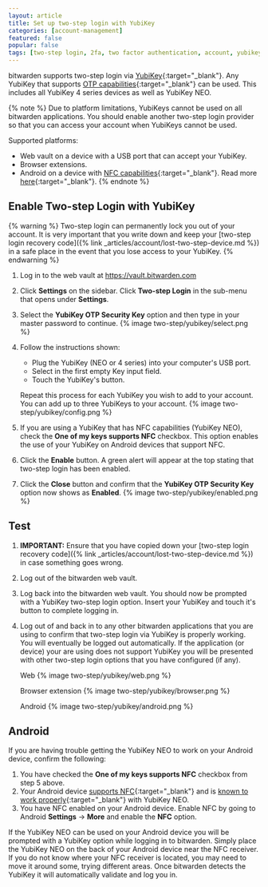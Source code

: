 ```yaml
---
layout: article
title: Set up two-step login with YubiKey
categories: [account-management]
featured: false
popular: false
tags: [two-step login, 2fa, two factor authentication, account, yubikey, yubi, yubico]
---
```


bitwarden supports two-step login via [YubiKey](https://www.yubico.com){:target="_blank"}. Any YubiKey that supports [OTP capabilities](https://www.yubico.com/products/yubikey-hardware/compare-yubikeys/){:target="_blank"} can be used. This includes all YubiKey 4 series devices as well as YubiKey NEO.

{% note %}
Due to platform limitations, YubiKeys cannot be used on all bitwarden applications. You should enable another two-step login provider so that you can access your account when YubiKeys cannot be used.

Supported platforms:

- Web vault on a device with a USB port that can accept your YubiKey.
- Browser extensions.
- Android on a device with [NFC capabilities](https://en.wikipedia.org/wiki/List_of_NFC-enabled_mobile_devices){:target="_blank"}. Read more [here](https://forum.yubico.com/viewtopic.php?f=26&t=1302){:target="_blank"}.
{% endnote %}

## Enable Two-step Login with YubiKey

{% warning %}
Two-step login can permanently lock you out of your account. It is very important that you write down and keep your [two-step login recovery code]({% link _articles/account/lost-two-step-device.md %}) in a safe place in the event that you lose access to your YubiKey.
{% endwarning %}

1. Log in to the web vault at <https://vault.bitwarden.com>
2. Click **Settings** on the sidebar. Click **Two-step Login** in the sub-menu that opens under **Settings**.  
3. Select the **YubiKey OTP Security Key** option and then type in your master password to continue.
   {% image two-step/yubikey/select.png %}
4. Follow the instructions shown:
   - Plug the YubiKey (NEO or 4 series) into your computer's USB port.
   - Select in the first empty Key input field.
   - Touch the YubiKey's button.
   
   Repeat this process for each YubiKey you wish to add to your account. You can add up to three YubiKeys to your account.
   {% image two-step/yubikey/config.png %}
5. If you are using a YubiKey that has NFC capabilities (YubiKey NEO), check the **One of my keys supports NFC** checkbox. This option enables the use of your YubiKey on Android devices that support NFC.
6. Click the **Enable** button. A green alert will appear at the top stating that two-step login has been enabled.
7. Click the **Close** button and confirm that the **YubiKey OTP Security Key** option now shows as **Enabled**.
   {% image two-step/yubikey/enabled.png %}

## Test

1. **IMPORTANT:** Ensure that you have copied down your [two-step login recovery code]({% link _articles/account/lost-two-step-device.md %}) in case something goes wrong.
2. Log out of the bitwarden web vault.
3. Log back into the bitwarden web vault. You should now be prompted with a YubiKey two-step login option. Insert your YubiKey and touch it's button to complete logging in.
4. Log out of and back in to any other bitwarden applications that you are using to confirm that two-step login via YubiKey is properly working. You will eventually be logged out automatically. If the application (or device) your are using does not support YubiKey you will be presented with other two-step login options that you have configured (if any).

   Web
   {% image two-step/yubikey/web.png %}

   Browser extension
   {% image two-step/yubikey/browser.png %}

   Android
   {% image two-step/yubikey/android.png %}

## Android

If you are having trouble getting the YubiKey NEO to work on your Android device, confirm the following:

1. You have checked the **One of my keys supports NFC** checkbox from step 5 above.
2. Your Android device [supports NFC](https://en.wikipedia.org/wiki/List_of_NFC-enabled_mobile_devices){:target="_blank"} and is [known to work properly](https://forum.yubico.com/viewtopic.php?f=26&t=1302){:target="_blank"} with YubiKey NEO.
3. You have NFC enabled on your Android device. Enable NFC by going to Android **Settings** &rarr; **More** and enable the **NFC** option.

If the YubiKey NEO can be used on your Android device you will be prompted with a YubiKey option while logging in to bitwarden. Simply place the YubiKey NEO on the back of your Android device near the NFC receiver. If you do not know where your NFC receiver is located, you may need to move it around some, trying different areas. Once bitwarden detects the YubiKey it will automatically validate and log you in.

